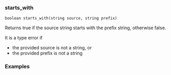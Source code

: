 ### starts_with

```
boolean starts_with(string source, string prefix)
```

Returns true if the source string starts with the prefix string, otherwise false.

It is a type error if 

- the provided source is not a string, or
- the provided prefix is not a string

### Examples



